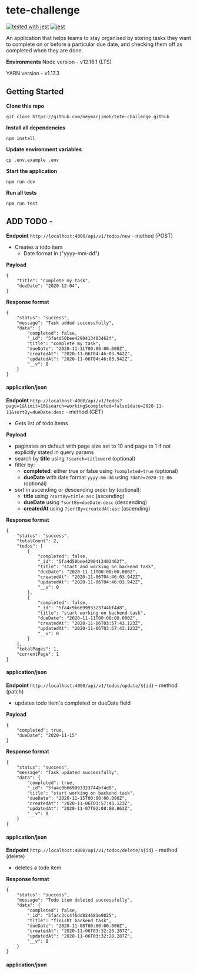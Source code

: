 # tete-challenge
[![tested with jest](https://img.shields.io/badge/tested_with-jest-99424f.svg)](https://github.com/facebook/jest)
[![jest](https://jestjs.io/img/jest-badge.svg)](https://github.com/facebook/jest)

An application that helps teams to stay organised by storing tasks they want to complete on or before a particular due date, and checking them off as completed when they are done.

**Environments**
Node version - v12.16.1 (LTS)

YARN version - v1.17.3
## Getting Started
**Clone this repo**
```
git clone https://github.com/neymarjimoh/tete-challenge.github
```
**Install all dependencies**
```
npm install
```
**Update environment variables**
```
cp .env.example .env
```
**Start the application**
```
npm run dev
```

**Run all tests**
```
npm run test
```

## ADD TODO -

**Endpoint** `http://localhost:4000/api/v1/todos/new` - method (POST)

- Creates a todo item
    - Date format in ("yyyy-mm-dd")

**Payload**

    {
        "title": "complete my task",
        "dueDate": "2020-12-04",
    }


**Response format**

    {
        "status": "success",
        "message": "Task added successfully",
        "data": {
            "completed": false,
            "_id": "5fa4d50bee4290413403462f",
            "title": "complete my task",
            "dueDate": "2020-11-11T00:00:00.000Z",
            "createdAt": "2020-11-06T04:46:03.942Z",
            "updatedAt": "2020-11-06T04:46:03.942Z",
            "__v": 0
        }
    }

#### application/json

**Endpoint** `http://localhost:4000/api/v1/todos?page=1&limit=10&search=working$completed=false$date=2020-11-11&sortBy=dueDate:desc` - method (GET)

- Gets list of todo items

**Payload**

- paginates on default with page size set to 10 and page to 1 if not explicitly stated in query params
- search by **title** using `?search=titleword` (optional)
- filter by:
    - **completed**: either true or false using `?completed=true` (optional)
    - **dueDate** with date format `yyyy-mm-dd` using `?date=2020-11-06` (optional)
- sort in ascending or descending order by (optional):
    - **title** using `?sortBy=title:asc` (ascending)
    - **dueDate** using `?sortBy=dueDate:desc` (descending)
    - **createdAt** using `?sortBy=createdAt:asc` (ascending)

**Response format**

    {
        "status": "success",
        "totalCount": 2,
        "todos": [
            {
                "completed": false,
                "_id": "5fa4d50bee4290413403462f",
                "title": "start and working on backend task",
                "dueDate": "2020-11-11T00:00:00.000Z",
                "createdAt": "2020-11-06T04:46:03.942Z",
                "updatedAt": "2020-11-06T04:46:03.942Z",
                "__v": 0
            },
            {
                "completed": false,
                "_id": "5fa4c9b669993323744bf4d8",
                "title": "start working on backend task",
                "dueDate": "2020-11-11T00:00:00.000Z",
                "createdAt": "2020-11-06T03:57:43.123Z",
                "updatedAt": "2020-11-06T03:57:43.123Z",
                "__v": 0
            }
        ],
        "totalPages": 1,
        "currentPage": 1
    }

#### application/json

**Endpoint** `http://localhost:4000/api/v1/todos/update/${id}` - method (patch)

- updates todo item's completed or dueDate field

**Payload**

    {
        "completed": true,
        "dueDate": "2020-11-15"
    }


**Response format**

    {
        "status": "success",
        "message": "Task updated successfully",
        "data": {
            "completed": true,
            "_id": "5fa4c9b669993323744bf4d8",
            "title": "start working on backend task",
            "dueDate": "2020-11-15T00:00:00.000Z",
            "createdAt": "2020-11-06T03:57:43.123Z",
            "updatedAt": "2020-11-07T02:08:00.863Z",
            "__v": 0
        }
    }

#### application/json

**Endpoint** `http://localhost:4000/api/v1/todos/delete/${id}` - method (delete)

- deletes a todo item

**Response format**

    {
        "status": "success",
        "message": "Todo item deleted successfully",
        "data": {
            "completed": false,
            "_id": "5fa4c3cc4f6dd824681e9025",
            "title": "finisht backend task",
            "dueDate": "2020-11-08T00:00:00.000Z",
            "createdAt": "2020-11-06T03:32:28.287Z",
            "updatedAt": "2020-11-06T03:32:28.287Z",
            "__v": 0
        }
    }

#### application/json
